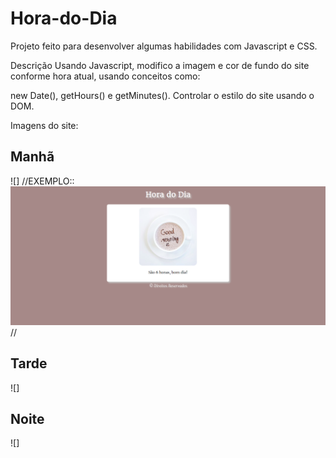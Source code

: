 # Hora-do-Dia
Projeto feito para desenvolver algumas habilidades com Javascript e CSS.

Descrição
Usando Javascript, modifico a imagem e cor de fundo do site conforme hora atual, usando conceitos como:

new Date(), getHours() e getMinutes().
Controlar o estilo do site usando o DOM.

Imagens do site:
## Manhã
![] 
//EXEMPLO::![Imagem-manha](https://github.com/JGA7077/hora-do-dia/blob/master/screenshots/dia.png?raw=true "Layout pela manhã")//

## Tarde
![]

## Noite
![]
